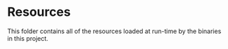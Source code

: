 # Resources

This folder contains all of the resources loaded at run-time by the binaries in
this project.
